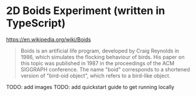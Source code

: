 # 2D Boids Experiment (written in TypeScript)

https://en.wikipedia.org/wiki/Boids
> Boids is an artificial life program, developed by Craig Reynolds in 1986, which simulates the flocking behaviour of birds. His paper on this topic was published in 1987 in the proceedings of the ACM SIGGRAPH conference. The name "boid" corresponds to a shortened version of "bird-oid object", which refers to a bird-like object.

TODO: add images
TODO: add quickstart guide to get running locally
